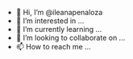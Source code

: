 - 👋 Hi, I’m @ileanapenaloza
- 👀 I’m interested in ...
- 🌱 I’m currently learning ...
- 💞️ I’m looking to collaborate on ...
- 📫 How to reach me ...

<!---
ileanapenaloza/ileanapenaloza is a ✨ special ✨ repository because its `README.md` (this file) appears on your GitHub profile.
You can click the Preview link to take a look at your changes.
--->
